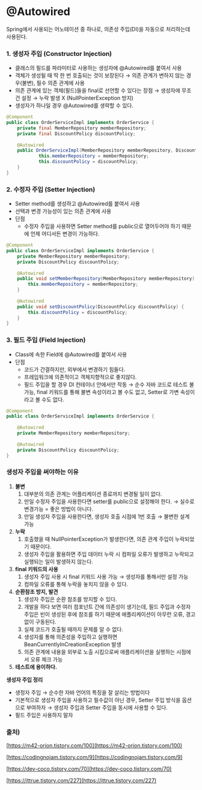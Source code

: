 # @Autowired

Spring에서 사용되는 어노테이션 중 하나로, 의존성 주입(DI)을 자동으로 처리하는데 사용된다.

### 1. 생성자 주입 (Constructor Injection)

- 클래스의 필드를 파라미터로 사용하는 생성자에 @Autowired를 붙여서 사용
- 객체가 생성될 때 딱 한 번 호출되는 것이 보장된다 → 의존 관계가 변하지 않는 경우(불변), 필수 의존 관계에 사용
- 의존 관계에 있는 객체(필드)들을 final로 선언할 수 있다는 장점 → 생성자에 무조건 설정 → 누락 발생 X (NullPointerException 방지)
- 생성자가 하나일 경우 @Autowired를 생략할 수 있다.

```java
@Component
public class OrderServiceImpl implements OrderService {
	private final MemberRepository memberRepository;
	private final DiscountPolicy discountPolicy;
	
	@Autowired
	public OrderServiceImpl(MemberRepository memberRepository, DiscountPolicy discountPolicy) {
            this.memberRepository = memberRepository;
            this.discountPolicy = discountPolicy;
	}
}
```

### 2. 수정자 주입 **(Setter Injection)**

- Setter method를 생성하고 @Autowired를 붙여서 사용
- 선택과 변경 가능성이 있는 의존 관계에 사용
- 단점
    - 수정자 주입을 사용하면 Setter method를 public으로 열어두어야 하기 때문에 언제 어디서든 변경이 가능하다.

```java
@Component
public class OrderServiceImpl implements OrderService {
	private MemberRepository memberRepository;
	private DiscountPolicy discountPolicy;
	
	@Autowired
	public void setMemberRepository(MemberRepository memberRepository) {
	    this.memberRepository = memberRepository;
	}
	
	@Autowired
	public void setDiscountPolicy(DiscountPolicy discountPolicy) {
	    this.discountPolicy = discountPolicy;
	}
}
```

### 3. 필드 주입 **(Field Injection)**

- Class에 속한 Field에 @Autowired를 붙여서 사용
- 단점
    - 코드가 간결하지만, 외부에서 변경하기 힘들다.
    - 프레임워크에 의존적이고 객체지향적으로 좋지않다.
    - 필드 주입을 할 경우 DI 컨테이너 안에서만 작동 → 순수 자바 코드로 테스트 불가능, final 키워드를 통해 불변 속성이라고 볼 수도 없고, Setter로 가변 속성이라고 볼 수도 없다.

```java
@Component
public class OrderServiceImpl implements OrderService {
	
	@Autowired
	private MemberRepository memberRepository;
	
	@Autowired
	private DiscountPolicy discountPolicy;
}
```

### 생성자 주입을 써야하는 이유

1. **불변**
    1. 대부분의 의존 관계는 어플리케이션 종료까지 변경될 일이 없다.
    2. 만일 수정자 주입을 사용한다면 setter를 public으로 설정해야 한다. → 실수로 변경가능 = 좋은 방법이 아니다.
    3. 만일 생성자 주입을 사용한다면, 생성자 호출 시점에 1번 호출 → 불변한 설계 가능
2. **누락**
    1. 호출했을 때 NullPointerException가 발생한다면, 의존 관계 주입이 누락되었기 때문이다.
    2. 생성자 주입을 활용하면 주입 데이터 누락 시 컴파일 오류가 발생하고 누락되고 실행되는 일이 발생하지 않는다.
3. **final 키워드의 사용**
    1. 생성자 주입 사용 시 final 키워드 사용 가능 → 생성자를 통해서만 설정 가능
    2.  컴파일 오류를 통해 누락을 놓치지 않을 수 있다.
4. **순환참조 방지, 발견**
    1. 생성자 주입은 순환 참조를 방지할 수 있다.
    2. 개발을 하다 보면 여러 컴포넌트 간에 의존성이 생기는데, 필드 주입과 수정자 주입은 빈이 생성된 후에 참조를 하기 때문에 애플리케이션이 아무런 오류, 경고없이 구동된다.
    3. 실제 코드가 호출될 때까지 문제를 알 수 없다.
    4. 생성자를 통해 의존성을 주입하고 실행하면 BeanCurrentlyInCreationException 발생
    5. 의존 관계에 내용을 외부로 노출 시킴으로써 애플리케이션을 실행하는 시점에서 오류 체크 가능
5. **테스트에 용이하다.**

**생성자 주입 정리**

- 생정자 주입 → 순수한 자바 언어의 특징을 잘 살리는 방법이다
- 기본적으로 생성자 주입을 사용하고 필수값이 아닌 경우, Setter 주입 방식을 옵션으로 부여하자 → 생성자 주입과 Setter 주입을 동시에 사용할 수 있다.
- 필드 주입은 사용하지 말자

### 출처)

[https://m42-orion.tistory.com/100](https://m42-orion.tistory.com/100)

[https://codingnojam.tistory.com/9](https://codingnojam.tistory.com/9)

[https://dev-coco.tistory.com/70](https://dev-coco.tistory.com/70)

[https://ittrue.tistory.com/227](https://ittrue.tistory.com/227)